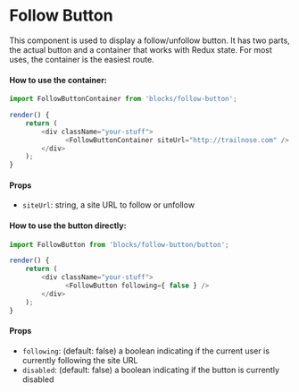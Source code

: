 # Follow Button

This component is used to display a follow/unfollow button.
It has two parts, the actual button and a container that works with Redux state.
For most uses, the container is the easiest route.

#### How to use the container:

```js
import FollowButtonContainer from 'blocks/follow-button';

render() {
	return (
		<div className="your-stuff">
			  <FollowButtonContainer siteUrl="http://trailnose.com" />
		</div>
	);
}
```

#### Props

- `siteUrl`: string, a site URL to follow or unfollow

#### How to use the button directly:

```js
import FollowButton from 'blocks/follow-button/button';

render() {
	return (
		<div className="your-stuff">
			  <FollowButton following={ false } />
		</div>
	);
}
```

#### Props

- `following`: (default: false) a boolean indicating if the current user is currently following the site URL
- `disabled`: (default: false) a boolean indicating if the button is currently disabled
